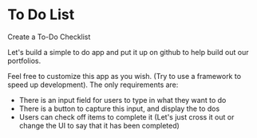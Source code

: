 # To Do List
 Create a To-Do Checklist

Let's build a simple to do app and put it up on github to help build out our portfolios.

Feel free to customize this app as you wish. (Try to use a framework to speed up development). The only requirements are:
- There is an input field for users to type in what they want to do
- There is a button to capture this input, and display the to dos
- Users can check off items to complete it (Let's just cross it out or change the UI to say that it has been completed)

